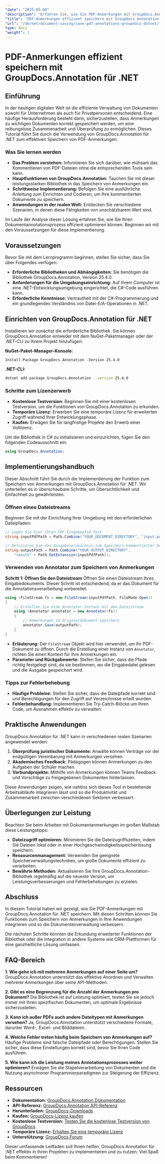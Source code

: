 ```yaml
---
"date": "2025-05-06"
"description": "Erfahren Sie, wie Sie PDF-Anmerkungen mit GroupDocs.Annotation für .NET effizient speichern. Optimieren Sie Ihren Dokumentenverwaltungsprozess mit unserer ausführlichen Anleitung."
"title": "PDF-Anmerkungen effizient speichern mit GroupDocs.Annotation für .NET"
"url": "/de/net/document-saving/save-pdf-annotations-groupdocs-dotnet/"
type: docs
"weight": 1
---
```


# PDF-Anmerkungen effizient speichern mit GroupDocs.Annotation für .NET

## Einführung

In der heutigen digitalen Welt ist die effiziente Verwaltung von Dokumenten sowohl für Unternehmen als auch für Privatpersonen entscheidend. Eine häufige Herausforderung besteht darin, sicherzustellen, dass Anmerkungen zu wichtigen Dokumenten korrekt gespeichert werden, um eine reibungslose Zusammenarbeit und Überprüfung zu ermöglichen. Dieses Tutorial führt Sie durch die Verwendung von GroupDocs.Annotation für .NET zum effektiven Speichern von PDF-Anmerkungen.

### Was Sie lernen werden
- **Das Problem verstehen:** Informieren Sie sich darüber, wie mühsam das Kommentieren von PDF-Dateien ohne die entsprechenden Tools sein kann.
- **Hauptfunktionen von GroupDocs.Annotation:** Tauchen Sie mit dieser leistungsstarken Bibliothek in das Speichern von Anmerkungen ein.
- **Schrittweise Implementierung:** Befolgen Sie eine ausführliche Anleitung zum Einrichten und Codieren, um Ihre kommentierten Dokumente zu speichern.
- **Anwendungen in der realen Welt:** Entdecken Sie verschiedene Szenarien, in denen diese Fähigkeiten von unschätzbarem Wert sind.

Im Laufe der Analyse dieser Lösung erfahren Sie, wie Sie Ihren Dokumentannotationsprozess effizient optimieren können. Beginnen wir mit den Voraussetzungen für diese Implementierung.

## Voraussetzungen

Bevor Sie mit dem Lernprogramm beginnen, stellen Sie sicher, dass Sie über Folgendes verfügen:
- **Erforderliche Bibliotheken und Abhängigkeiten:** Sie benötigen die Bibliothek GroupDocs.Annotation, Version 25.4.0.
- **Anforderungen für die Umgebungseinrichtung:** Auf Ihrem Computer ist eine .NET-Entwicklungsumgebung eingerichtet, die C#-Code ausführen kann.
- **Erforderliche Kenntnisse:** Vertrautheit mit der C#-Programmierung und ein grundlegendes Verständnis von Datei-E/A-Operationen in .NET.

## Einrichten von GroupDocs.Annotation für .NET

Installieren wir zunächst die erforderliche Bibliothek. Sie können GroupDocs.Annotation entweder mit dem NuGet-Paketmanager oder der .NET-CLI zu Ihrem Projekt hinzufügen:

**NuGet-Paket-Manager-Konsole:**
```shell
Install-Package GroupDocs.Annotation -Version 25.4.0
```

**.NET-CLI:**
```bash
dotnet add package GroupDocs.Annotation --version 25.4.0
```

### Schritte zum Lizenzerwerb
- **Kostenlose Testversion:** Beginnen Sie mit einer kostenlosen Testversion, um die Funktionen von GroupDocs.Annotation zu erkunden.
- **Temporäre Lizenz:** Erwerben Sie eine temporäre Lizenz für erweiterten Zugriff während Ihrer Entwicklungsphase.
- **Kaufen:** Erwägen Sie für langfristige Projekte den Erwerb einer Volllizenz.

Um die Bibliothek in C# zu initialisieren und einzurichten, fügen Sie den folgenden Codeausschnitt ein:
```csharp
using GroupDocs.Annotation;
```

## Implementierungshandbuch
Dieser Abschnitt führt Sie durch die Implementierung der Funktion zum Speichern von Anmerkungen mit GroupDocs.Annotation für .NET. Wir unterteilen es in überschaubare Schritte, um Übersichtlichkeit und Einfachheit zu gewährleisten.

### Öffnen eines Dateistreams
Beginnen Sie mit der Einrichtung Ihrer Umgebung mit den erforderlichen Dateipfaden:
```csharp
// Legen Sie hier Ihren PDF-Eingabepfad fest
string inputPdfPath = Path.Combine("YOUR_DOCUMENT_DIRECTORY", "input.pdf");

// Definieren Sie das Ausgabeverzeichnis zum Speichern kommentierter Dokumente
string outputPath = Path.Combine("YOUR_OUTPUT_DIRECTORY", 
    "result" + Path.GetExtension(inputPdfPath));
```

### Verwenden von Annotator zum Speichern von Anmerkungen
**Schritt 1: Öffnen Sie den Dateistream**
Öffnen Sie einen Dateistream Ihres Eingabedokuments. Dieser Schritt ist entscheidend, da er das Dokument für die Annotationsverarbeitung vorbereitet.
```csharp
using (FileStream fs = new FileStream(inputPdfPath, FileMode.Open))
{
    // Erstellen Sie eine Annotator-Instanz mit dem Dateistream
    using (Annotator annotator = new Annotator(fs))
    {
        // Anmerkungen im Originaldokument speichern
        annotator.Save(outputPath);
    }
}
```
- **Erläuterung:** Der `FileStream` Objekt wird hier verwendet, um Ihr PDF-Dokument zu öffnen. Durch die Erstellung einer Instanz von `Annotator`, richten Sie einen Kontext für Ihre Anmerkungen ein.
- **Parameter und Rückgabewerte:** Stellen Sie sicher, dass die Pfade richtig festgelegt sind, da sie bestimmen, wo die Eingabedatei gelesen und die Ausgabe gespeichert wird.

### Tipps zur Fehlerbehebung
- **Häufige Probleme:** Stellen Sie sicher, dass die Dateipfade korrekt sind und Berechtigungen für den Zugriff auf Verzeichnisse erteilt wurden.
- **Fehlerbehandlung:** Implementieren Sie Try-Catch-Blöcke um Ihren Code, um Ausnahmen effektiv zu verwalten.

## Praktische Anwendungen
GroupDocs.Annotation für .NET kann in verschiedenen realen Szenarien angewendet werden:
1. **Überprüfung juristischer Dokumente:** Anwälte können Verträge vor der endgültigen Vereinbarung mit Anmerkungen versehen.
2. **Akademisches Feedback:** Pädagogen können Anmerkungen zu den Aufgaben der Schüler machen.
3. **Verbundprojekte:** Mithilfe von Anmerkungen können Teams Feedback und Vorschläge zu freigegebenen Dokumenten hinterlassen.

Diese Anwendungen zeigen, wie nahtlos sich dieses Tool in bestehende Arbeitsabläufe integrieren lässt und so die Produktivität und Zusammenarbeit zwischen verschiedenen Sektoren verbessert.

## Überlegungen zur Leistung
Beachten Sie beim Arbeiten mit Dokumentanmerkungen im großen Maßstab diese Leistungstipps:
- **Dateizugriff optimieren:** Minimieren Sie die Dateizugriffszeiten, indem Sie Dateien lokal oder in einer Hochgeschwindigkeitsspeicherlösung speichern.
- **Ressourcenmanagement:** Verwenden Sie geeignete Speicherverwaltungstechniken, um große Dokumente effizient zu verarbeiten.
- **Bewährte Methoden:** Aktualisieren Sie Ihre GroupDocs.Annotation-Bibliothek regelmäßig auf die neueste Version, um Leistungsverbesserungen und Fehlerbehebungen zu erzielen.

## Abschluss
In diesem Tutorial haben wir gezeigt, wie Sie PDF-Anmerkungen mit GroupDocs.Annotation für .NET speichern. Mit diesen Schritten können Sie Funktionen zum Speichern von Anmerkungen in Ihre Anwendungen integrieren und so die Dokumentenverwaltung verbessern.

Die nächsten Schritte könnten die Erkundung erweiterter Funktionen der Bibliothek oder die Integration in andere Systeme wie CRM-Plattformen für eine ganzheitliche Lösung umfassen.

## FAQ-Bereich
**1. Wie gehe ich mit mehreren Anmerkungen auf einer Seite um?**
GroupDocs.Annotation unterstützt das effektive Anordnen und Verwalten mehrerer Anmerkungen über seine API-Methoden.

**2. Gibt es eine Begrenzung für die Anzahl der Anmerkungen pro Dokument?**
Die Bibliothek ist auf Leistung optimiert, testen Sie sie jedoch immer mit Ihren spezifischen Dokumenten, um optimale Ergebnisse sicherzustellen.

**3. Kann ich außer PDFs auch andere Dateitypen mit Anmerkungen versehen?**
Ja, GroupDocs.Annotation unterstützt verschiedene Formate, darunter Word-, Excel- und Bilddateien.

**4. Welche Fehler treten häufig beim Speichern von Anmerkungen auf?**
Häufige Probleme sind falsche Dateipfade oder Berechtigungen. Stellen Sie sicher, dass diese Einstellungen korrekt sind, bevor Sie Ihren Code ausführen.

**5. Wie kann ich die Leistung meines Annotationsprozesses weiter optimieren?**
Erwägen Sie die Stapelverarbeitung von Dokumenten und die Nutzung asynchroner Programmierparadigmen zur Steigerung der Effizienz.

## Ressourcen
- **Dokumentation:** [GroupDocs.Annotation Dokumentation](https://docs.groupdocs.com/annotation/net/)
- **API-Referenz:** [GroupDocs Annotation API-Referenz](https://reference.groupdocs.com/annotation/net/)
- **Herunterladen:** [GroupDocs-Downloads](https://releases.groupdocs.com/annotation/net/)
- **Kaufen:** [GroupDocs-Lizenz kaufen](https://purchase.groupdocs.com/buy)
- **Kostenlose Testversion:** [Testen Sie die kostenlose Testversion von GroupDocs](https://releases.groupdocs.com/annotation/net/)
- **Temporäre Lizenz:** [Erhalten Sie eine temporäre Lizenz](https://purchase.groupdocs.com/temporary-license/)
- **Unterstützung:** [GroupDocs Forum](https://forum.groupdocs.com/c/annotation/)

Dieser umfassende Leitfaden soll Ihnen helfen, GroupDocs.Annotation für .NET effektiv in Ihren Projekten zu implementieren und zu nutzen. Viel Spaß beim Kommentieren!